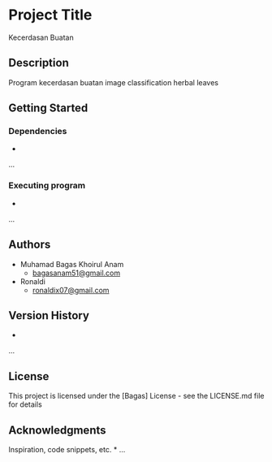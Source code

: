 # Project Title

Kecerdasan Buatan 

## Description

Program kecerdasan buatan image classification herbal leaves

## Getting Started

### Dependencies
*
...


### Executing program
*
...

## Authors
* Muhamad Bagas Khoirul Anam
  * bagasanam51@gmail.com
* Ronaldi
  * ronaldix07@gmail.com



## Version History
*
...

## License

This project is licensed under the [Bagas] License - see the LICENSE.md file for details

## Acknowledgments

Inspiration, code snippets, etc.
*
...
